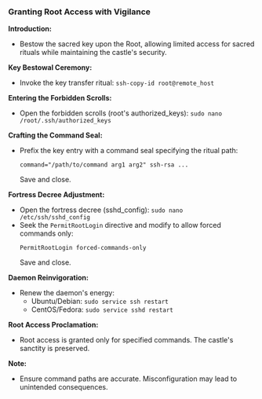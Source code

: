 ### Granting Root Access with Vigilance

**Introduction:**
- Bestow the sacred key upon the Root, allowing limited access for sacred rituals while maintaining the castle's security.

**Key Bestowal Ceremony:**
- Invoke the key transfer ritual: `ssh-copy-id root@remote_host`

**Entering the Forbidden Scrolls:**
- Open the forbidden scrolls (root's authorized_keys): `sudo nano /root/.ssh/authorized_keys`

**Crafting the Command Seal:**
- Prefix the key entry with a command seal specifying the ritual path:
  ```plaintext
  command="/path/to/command arg1 arg2" ssh-rsa ...
  ```
  Save and close.

**Fortress Decree Adjustment:**
- Open the fortress decree (sshd_config): `sudo nano /etc/ssh/sshd_config`
- Seek the `PermitRootLogin` directive and modify to allow forced commands only:
  ```plaintext
  PermitRootLogin forced-commands-only
  ```
  Save and close.

**Daemon Reinvigoration:**
- Renew the daemon's energy:
  - Ubuntu/Debian: `sudo service ssh restart`
  - CentOS/Fedora: `sudo service sshd restart`

**Root Access Proclamation:**
- Root access is granted only for specified commands. The castle's sanctity is preserved.

**Note:**
- Ensure command paths are accurate. Misconfiguration may lead to unintended consequences.